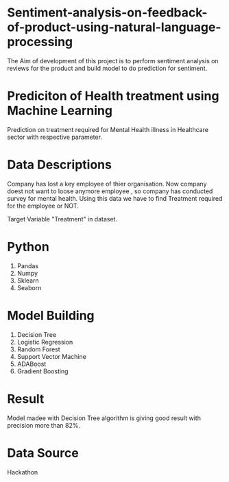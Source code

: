 # Sentiment-analysis-on-feedback-of-product-using-natural-language-processing
The Aim of development of this project is to perform sentiment analysis on reviews for the product and build model to do prediction for sentiment.
# Prediciton of Health treatment using Machine Learning
Prediction on treatment required for Mental Health illness in Healthcare sector with respective parameter.

# **Data Descriptions**
Company has lost a key employee of thier organisation. Now company doest not want to loose anymore employee , so company has conducted survey for mental health. Using this data we have to find Treatment required for the employee or NOT. 

Target Variable "Treatment" in dataset.

# **Python**
1. Pandas
2. Numpy
3. Sklearn
4. Seaborn

# **Model Building**
1. Decision Tree
2. Logistic Regression
3. Random Forest
4. Support Vector Machine
5. ADABoost
6. Gradient Boosting


# **Result**
Model madee with Decision Tree algorithm is giving good result with precision more than 82%.

# **Data Source**
Hackathon

